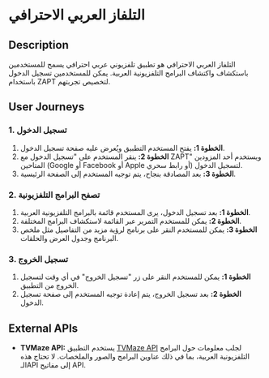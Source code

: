 # التلفاز العربي الاحترافي

## Description

التلفاز العربي الاحترافي هو تطبيق تلفزيوني عربي احترافي يسمح للمستخدمين باستكشاف واكتشاف البرامج التلفزيونية العربية. يمكن للمستخدمين تسجيل الدخول باستخدام ZAPT لتخصيص تجربتهم.

## User Journeys

### 1. تسجيل الدخول

1. **الخطوة 1:** يفتح المستخدم التطبيق ويُعرض عليه صفحة تسجيل الدخول.
2. **الخطوة 2:** ينقر المستخدم على "تسجيل الدخول مع ZAPT" ويستخدم أحد المزودين المتاحين (Google أو Facebook أو Apple أو رابط سحري) لتسجيل الدخول.
3. **الخطوة 3:** بعد المصادقة بنجاح، يتم توجيه المستخدم إلى الصفحة الرئيسية.

### 2. تصفح البرامج التلفزيونية

1. **الخطوة 1:** بعد تسجيل الدخول، يرى المستخدم قائمة بالبرامج التلفزيونية العربية.
2. **الخطوة 2:** يمكن للمستخدم التمرير عبر القائمة لاستكشاف البرامج المختلفة.
3. **الخطوة 3:** يمكن للمستخدم النقر على برنامج لرؤية مزيد من التفاصيل مثل ملخص البرنامج وجدول العرض والحلقات.

### 3. تسجيل الخروج

1. **الخطوة 1:** يمكن للمستخدم النقر على زر "تسجيل الخروج" في أي وقت لتسجيل الخروج من التطبيق.
2. **الخطوة 2:** بعد تسجيل الخروج، يتم إعادة توجيه المستخدم إلى صفحة تسجيل الدخول.

## External APIs

- **TVMaze API:** يستخدم التطبيق [TVMaze API](https://www.tvmaze.com/api) لجلب معلومات حول البرامج التلفزيونية العربية، بما في ذلك عناوين البرامج والصور والملخصات. لا تحتاج هذه الـAPI إلى مفاتيح API.
